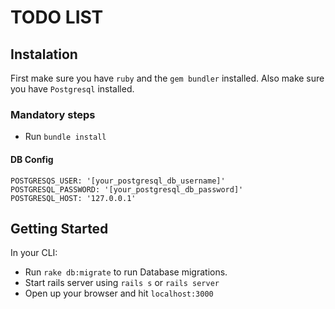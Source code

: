 # TODO LIST

## Instalation

First make sure you have `ruby` and the `gem bundler` installed. Also make sure you have `Postgresql` installed.

### Mandatory steps
*  Run `bundle install`


#### DB Config
```
POSTGRESQS_USER: '[your_postgresql_db_username]'
POSTGRESQL_PASSWORD: '[your_postgresql_db_password]'
POSTGRESQL_HOST: '127.0.0.1'
```


## Getting Started
In your CLI:
- Run `rake db:migrate` to run Database migrations.
- Start rails server using `rails s` or `rails server`
- Open up your browser and hit `localhost:3000`
